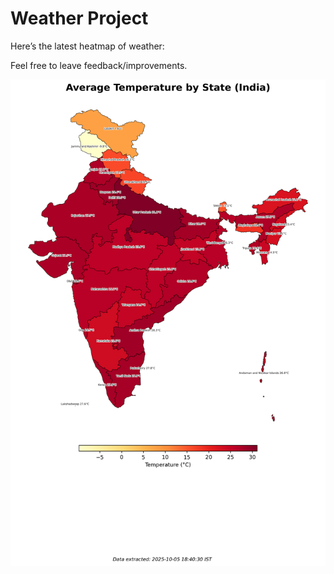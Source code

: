 # Weather Project

Here’s the latest heatmap of weather:

Feel free to leave feedback/improvements.

![India Heatmap](docs/assets/india_heatmap.png?v=E26E48)
